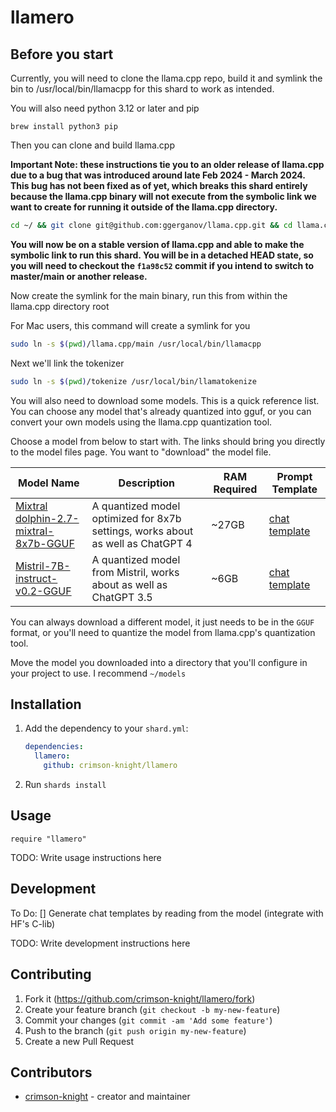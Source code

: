 # llamero

## Before you start

Currently, you will need to clone the llama.cpp repo, build it and symlink the bin to /usr/local/bin/llamacpp for this shard to work as intended.

You will also need python 3.12 or later and pip

```
brew install python3 pip
```

Then you can clone and build llama.cpp

**Important Note: these instructions tie you to an older release of llama.cpp due to a bug that was introduced around late Feb 2024 - March 2024. This bug has not been fixed as of yet, which breaks this shard entirely because the llama.cpp binary will not execute from the symbolic link we want to create for running it outside of the llama.cpp directory.**

```bash
cd ~/ && git clone git@github.com:ggerganov/llama.cpp.git && cd llama.cpp && git fetch --tags && git checkout f1a98c52 && make
```

**You will now be on a stable version of llama.cpp and able to make the symbolic link to run this shard. You will be in a detached HEAD state, so you will need to checkout the `f1a98c52` commit if you intend to switch to master/main or another release.**

Now create the symlink for the main binary, run this from within the llama.cpp directory root

For Mac users, this command will create a symlink for you
```bash
sudo ln -s $(pwd)/llama.cpp/main /usr/local/bin/llamacpp
```

Next we'll link the tokenizer
```bash
sudo ln -s $(pwd)/tokenize /usr/local/bin/llamatokenize
```



You will also need to download some models. This is a quick reference list. You can choose any model that's already quantized into gguf, or you can convert your own models using the llama.cpp quantization tool.

Choose a model from below to start with. The links should bring you directly to the model files page. You want to "download" the model file. 

| Model Name          | Description                                   | RAM Required | Prompt Template |
|---------------------|-----------------------------------------------| ------------ | --------------- |
| [Mixtral dolphin-2.7-mixtral-8x7b-GGUF](https://huggingface.co/TheBloke/dolphin-2.7-mixtral-8x7b-GGUF/blob/main/dolphin-2.7-mixtral-8x7b.Q4_K_M.gguf) | A quantized model optimized for 8x7b settings, works about as well as ChatGPT 4 | ~27GB        | [chat template](https://huggingface.co/TheBloke/dolphin-2.7-mixtral-8x7b-GGUF#prompt-template-chatml) |
| [Mistril-7B-instruct-v0.2-GGUF](https://huggingface.co/TheBloke/Mistral-7B-Instruct-v0.2-GGUF/blob/main/mistral-7b-instruct-v0.2.Q5_K_S.gguf) | A quantized model from Mistril, works about as well as ChatGPT 3.5 | ~6GB | [chat template](https://huggingface.co/TheBloke/Mistral-7B-Instruct-v0.2-GGUF#prompt-template-mistral) |

You can always download a different model, it just needs to be in the `GGUF` format, or you'll need to quantize the model from llama.cpp's quantization tool.

Move the model you downloaded into a directory that you'll configure in your project to use.
I recommend `~/models`


## Installation

1. Add the dependency to your `shard.yml`:

   ```yaml
   dependencies:
     llamero:
       github: crimson-knight/llamero
   ```

2. Run `shards install`

## Usage

```crystal
require "llamero"
```

TODO: Write usage instructions here

## Development

 To Do:
 [] Generate chat templates by reading from the model (integrate with HF's C-lib)

TODO: Write development instructions here

## Contributing

1. Fork it (<https://github.com/crimson-knight/llamero/fork>)
2. Create your feature branch (`git checkout -b my-new-feature`)
3. Commit your changes (`git commit -am 'Add some feature'`)
4. Push to the branch (`git push origin my-new-feature`)
5. Create a new Pull Request

## Contributors

- [crimson-knight](https://github.com/crimson-knight) - creator and maintainer
